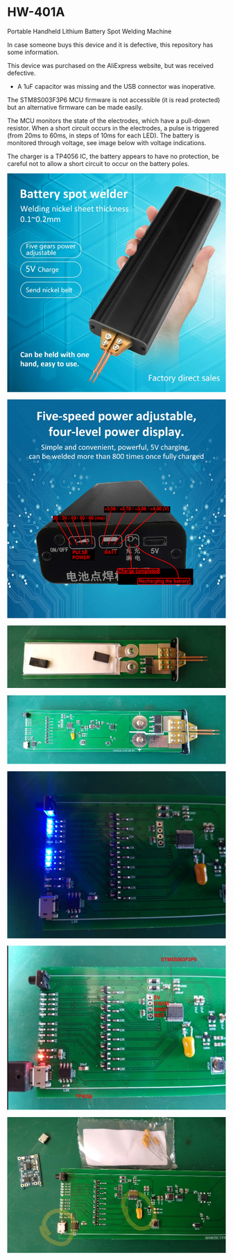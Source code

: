 # HW-401A
Portable Handheld Lithium Battery Spot Welding Machine

In case someone buys this device and it is defective, this repository has some information.

This device was purchased on the AliExpress website, but was received defective.
- A 1uF capacitor was missing and the USB connector was inoperative.

The STM8S003F3P6 MCU firmware is not accessible (it is read protected) but an alternative firmware can be made easily.

The MCU monitors the state of the electrodes, which have a pull-down resistor. When a short circuit occurs in the electrodes, a pulse is triggered (from 20ms to 60ms, in steps of 10ms for each LED). The battery is monitored through voltage, see image below with voltage indications.

The charger is a TP4056 IC, the battery appears to have no protection, be careful not to allow a short circuit to occur on the battery poles.

![img](https://raw.githubusercontent.com/rtek1000/HW-401A/main/Doc/Image1.png)

![img](https://raw.githubusercontent.com/rtek1000/HW-401A/main/Doc/Image2.png)

![img](https://raw.githubusercontent.com/rtek1000/HW-401A/main/Doc/Board2.jpg)

![img](https://raw.githubusercontent.com/rtek1000/HW-401A/main/Doc/Board1.jpg)

![img](https://raw.githubusercontent.com/rtek1000/HW-401A/main/Doc/LEDs.jpg)

![img](https://raw.githubusercontent.com/rtek1000/HW-401A/main/Doc/Charger.jpg)

![img](https://raw.githubusercontent.com/rtek1000/HW-401A/main/Doc/Defects.jpg)
